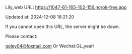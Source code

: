 Lily_web URL: https://1047-61-165-102-156.ngrok-free.app

Updated at: 2024-12-08 16:21:20

If you cannot open this URL, the server might be down.

Please contact: 

goley04@foxmail.com Or Wechat:GL_yeaH